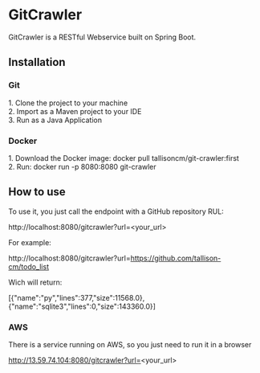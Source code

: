 <h1>GitCrawler</h1>
GitCrawler is a RESTful Webservice built on Spring Boot.


<h2>Installation</h2>


<h3>Git</h3>
1.  Clone the project to your machine <br>
2.  Import as a Maven project to your IDE <br>
3.  Run as a Java Application <br>

<h3>Docker</h3>
1. Download the Docker image: docker pull tallisoncm/git-crawler:first <br>
2. Run: docker run -p 8080:8080 git-crawler <br>

<h2>How to use</h2>
To use it, you just call the endpoint with a GitHub repository RUL:

  http://localhost:8080/gitcrawler?url=<your_url>
  
  
For example:

  http://localhost:8080/gitcrawler?url=https://github.com/tallison-cm/todo_list
  
Wich will return:
  
  [{"name":"py","lines":377,"size":11568.0},{"name":"sqlite3","lines":0,"size":143360.0}]
 
<h3>AWS</h3>
There is a service running on AWS, so you just need to run it in a browser

  http://13.59.74.104:8080/gitcrawler?url=<your_url>
